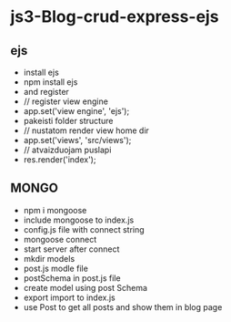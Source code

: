 # js3-Blog-crud-express-ejs

## ejs

- install ejs
- npm install ejs
- and register
- // register view engine
- app.set('view engine', 'ejs');
- pakeisti folder structure
- // nustatom render view home dir
- app.set('views', 'src/views');
- // atvaizduojam puslapi
- res.render('index');

## MONGO

- npm i mongoose
- include mongoose to index.js
- config.js file with connect string
- mongoose connect
- start server after connect
- mkdir models
- post.js modle file
- postSchema in post.js file
- create model using post Schema
- export import to index.js
- use Post to get all posts and show them in blog page
